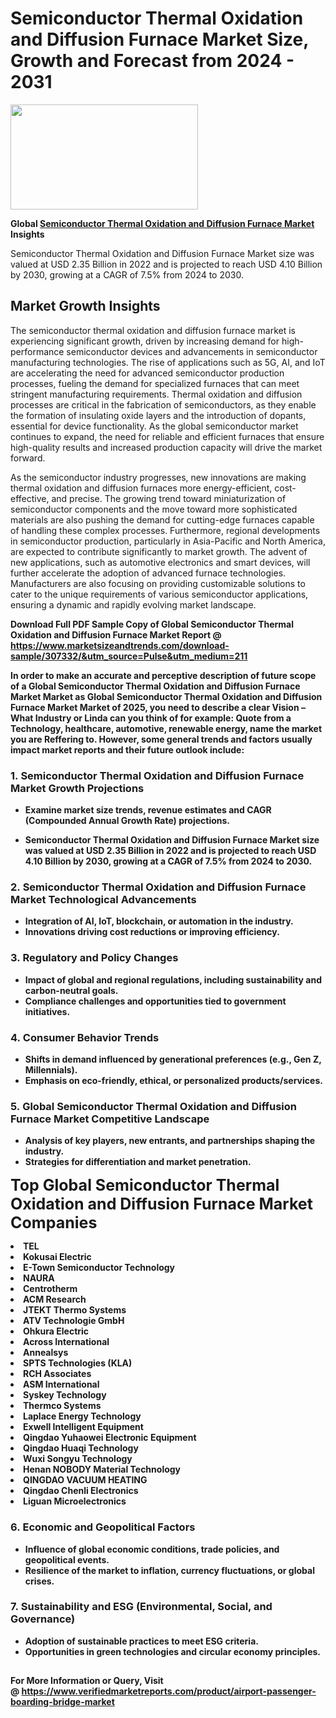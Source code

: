 <H1>Semiconductor Thermal Oxidation and Diffusion Furnace Market Size, Growth and Forecast from 2024 - 2031</H1><img class="aligncenter size-medium wp-image-584254" src="https://thirdeyenews.in/wp-content/uploads/2024/09/Global-Market-Research-300x168.jpeg" alt="" width="300" height="168" /><p><strong>Global&nbsp;<a href="https://www.marketsizeandtrends.com/download-sample/307332/&amp;utm_source=Pulse&amp;utm_medium=211">Semiconductor Thermal Oxidation and Diffusion Furnace Market</a> Insights</strong></p><p>Semiconductor Thermal Oxidation and Diffusion Furnace Market size was valued at USD 2.35 Billion in 2022 and is projected to reach USD 4.10 Billion by 2030, growing at a CAGR of 7.5% from 2024 to 2030.</p><p><h2>Market Growth Insights</h2> <p>The semiconductor thermal oxidation and diffusion furnace market is experiencing significant growth, driven by increasing demand for high-performance semiconductor devices and advancements in semiconductor manufacturing technologies. The rise of applications such as 5G, AI, and IoT are accelerating the need for advanced semiconductor production processes, fueling the demand for specialized furnaces that can meet stringent manufacturing requirements. Thermal oxidation and diffusion processes are critical in the fabrication of semiconductors, as they enable the formation of insulating oxide layers and the introduction of dopants, essential for device functionality. As the global semiconductor market continues to expand, the need for reliable and efficient furnaces that ensure high-quality results and increased production capacity will drive the market forward.</p> <p><strong></strong></p> <p>As the semiconductor industry progresses, new innovations are making thermal oxidation and diffusion furnaces more energy-efficient, cost-effective, and precise. The growing trend toward miniaturization of semiconductor components and the move toward more sophisticated materials are also pushing the demand for cutting-edge furnaces capable of handling these complex processes. Furthermore, regional developments in semiconductor production, particularly in Asia-Pacific and North America, are expected to contribute significantly to market growth. The advent of new applications, such as automotive electronics and smart devices, will further accelerate the adoption of advanced furnace technologies. Manufacturers are also focusing on providing customizable solutions to cater to the unique requirements of various semiconductor applications, ensuring a dynamic and rapidly evolving market landscape.</p> <p><strong></p><p><span class=""><strong>Download Full PDF Sample Copy of Global Semiconductor Thermal Oxidation and Diffusion Furnace Market Report</strong> @ <a href="https://www.marketsizeandtrends.com/download-sample/307332/&amp;utm_source=Pulse&amp;utm_medium=211" target="_blank">https://www.marketsizeandtrends.com/download-sample/307332/&amp;utm_source=Pulse&amp;utm_medium=211</a></span></p><p>In order to make an accurate and perceptive description of future scope of a Global&nbsp;Semiconductor Thermal Oxidation and Diffusion Furnace Market Market as Global&nbsp;Semiconductor Thermal Oxidation and Diffusion Furnace Market Market of 2025, you need to describe a clear Vision &ndash; What Industry or Linda can you think of for example: Quote from a Technology, healthcare, automotive, renewable energy, name the market you are Reffering to. However, some general trends and factors usually impact market reports and their future outlook include:</p><h3>1.&nbsp;<strong>Semiconductor Thermal Oxidation and Diffusion Furnace Market Growth Projections</strong></h3><ul><li>Examine market size trends, revenue estimates and CAGR (Compounded Annual Growth Rate) projections.</li><li><p>Semiconductor Thermal Oxidation and Diffusion Furnace Market size was valued at USD 2.35 Billion in 2022 and is projected to reach USD 4.10 Billion by 2030, growing at a CAGR of 7.5% from 2024 to 2030.</p></li></ul><h3>2.&nbsp;<strong>Semiconductor Thermal Oxidation and Diffusion Furnace Market Technological Advancements</strong></h3><ul><li>Integration of AI, IoT, blockchain, or automation in the industry.</li><li>Innovations driving cost reductions or improving efficiency.</li></ul><h3>3.&nbsp;<strong>Regulatory and Policy Changes</strong></h3><ul><li>Impact of global and regional regulations, including sustainability and carbon-neutral goals.</li><li>Compliance challenges and opportunities tied to government initiatives.</li></ul><h3>4.&nbsp;<strong>Consumer Behavior Trends</strong></h3><ul><li>Shifts in demand influenced by generational preferences (e.g., Gen Z, Millennials).</li><li>Emphasis on eco-friendly, ethical, or personalized products/services.</li></ul><h3>5.&nbsp;<strong>Global Semiconductor Thermal Oxidation and Diffusion Furnace Market Competitive Landscape</strong></h3><ul><li>Analysis of key players, new entrants, and partnerships shaping the industry.</li><li>Strategies for differentiation and market penetration.</li></ul><p data-pm-slice="1 1 []"><span style="color: inherit; font-family: inherit; font-size: 25px;">Top Global Semiconductor Thermal Oxidation and Diffusion Furnace Market Companies</span></p><div class="" data-test-id=""><p><li>TEL</li><li> Kokusai Electric</li><li> E-Town Semiconductor Technology</li><li> NAURA</li><li> Centrotherm</li><li> ACM Research</li><li> JTEKT Thermo Systems</li><li> ATV Technologie GmbH</li><li> Ohkura Electric</li><li> Across International</li><li> Annealsys</li><li> SPTS Technologies (KLA)</li><li> RCH Associates</li><li> ASM International</li><li> Syskey Technology</li><li> Thermco Systems</li><li> Laplace Energy Technology</li><li> Exwell Intelligent Equipment</li><li> Qingdao Yuhaowei Electronic Equipment</li><li> Qingdao Huaqi Technology</li><li> Wuxi Songyu Technology</li><li> Henan NOBODY Material Technology</li><li> QINGDAO VACUUM HEATING</li><li> Qingdao Chenli Electronics</li><li> Liguan Microelectronics</li></p></div><h3>6.&nbsp;<strong>Economic and Geopolitical Factors</strong></h3><ul><li>Influence of global economic conditions, trade policies, and geopolitical events.</li><li>Resilience of the market to inflation, currency fluctuations, or global crises.</li></ul><h3>7.&nbsp;<strong>Sustainability and ESG (Environmental, Social, and Governance)</strong></h3><ul><li>Adoption of sustainable practices to meet ESG criteria.</li><li>Opportunities in green technologies and circular economy principles.</li></ul><h2><strong style="font-size: 14px;">For More Information or Query, Visit @&nbsp;</strong><a style="background-color: #ffffff; font-size: 14px;" href="https://www.marketsizeandtrends.com/report/semiconductor-thermal-oxidation-and-diffusion-furnace-market/" target="_blank">https://www.verifiedmarketreports.com/product/airport-passenger-boarding-bridge-market</a></h2>
